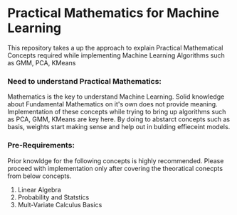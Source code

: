 # Practical Mathematics for Machine Learning
 This repository takes a up the approach to explain Practical Mathematical Concepts required while implementing Machine Learning Algorithms such as GMM, PCA, KMeans

### Need to understand Practical Mathematics:
Mathematics is the key to understand Machine Learning. Solid knowledge about Fundamental Mathematics on it's own does not provide meaning. Implementation of these concepts while trying to bring up algorithms such as PCA, GMM, KMeans are key here. By doing to abstarct concepts such as basis, weights start making sense and help out in bulding effieceint models.

### Pre-Requirements:
Prior knowldge for the following concepts is highly recommended. Please proceed with implementation only after covering the theoratical conecpts from below concepts.
<ol>
 <li>Linear Algebra</li>
 <li>Probability and Statstics</li>
 <li>Mult-Variate Calculus Basics</li>
</ol>
